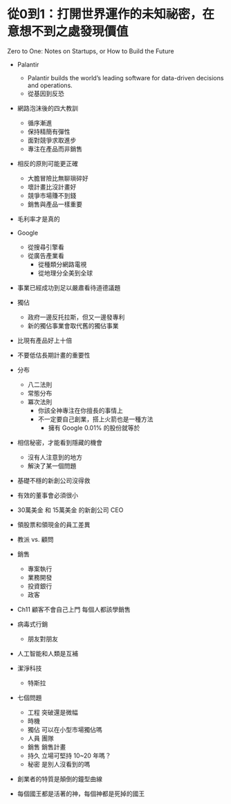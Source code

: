 # 從0到1：打開世界運作的未知祕密，在意想不到之處發現價值
Zero to One: Notes on Startups, or How to Build the Future

- Palantir
    - Palantir builds the world’s leading software for data-driven decisions and operations.
    - 從基因到反恐

- 網路泡沫後的四大教訓
    - 循序漸進
    - 保持精簡有彈性
    - 面對競爭求取進步
    - 專注在產品而非銷售
- 相反的原則可能更正確
    - 大膽冒險比無聊瑣碎好
    - 壞計畫比沒計畫好
    - 競爭市場賺不到錢
    - 銷售與產品一樣重要

- 毛利率才是真的

- Google
    - 從搜尋引擎看
    - 從廣告產業看
        - 從種類分網路電視
        - 從地理分全美到全球

- 事業已經成功到足以嚴肅看待道德議題

- 獨佔
    - 政府一邊反托拉斯，但又一邊發專利
    - 新的獨佔事業會取代舊的獨佔事業

- 比現有產品好上十倍

- 不要低估長期計畫的重要性

- 分布
    - 八二法則
    - 常態分布
    - 冪次法則
        - 你該全神專注在你擅長的事情上
        - 不一定要自己創業，搭上火箭也是一種方法
            - 擁有 Google 0.01% 的股份就等於

- 相信秘密，才能看到隱藏的機會
    - 沒有人注意到的地方
    - 解決了某一個問題

- 基礎不穩的新創公司沒得救
- 有效的董事會必須很小
- 30萬美金 和 15萬美金 的新創公司 CEO
- 領股票和領現金的員工差異

- 教派 vs. 顧問

- 銷售
    - 專案執行
    - 業務開發
    - 投資銀行
    - 政客

- Ch11 顧客不會自己上門 每個人都該學銷售

- 病毒式行銷
    - 朋友對朋友

- 人工智能和人類是互補

- 潔淨科技
    - 特斯拉

- 七個問題
    - 工程 突破還是微幅
    - 時機 
    - 獨佔 可以在小型市場獨佔嗎
    - 人員 團隊
    - 銷售 銷售計畫
    - 持久 立場可堅持 10~20 年嗎？
    - 秘密 是別人沒看到的嗎

- 創業者的特質是顛倒的鐘型曲線
- 每個國王都是活著的神，每個神都是死掉的國王